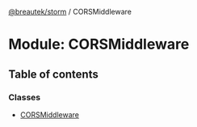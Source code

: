 [@breautek/storm](../README.md) / CORSMiddleware

# Module: CORSMiddleware

## Table of contents

### Classes

- [CORSMiddleware](../classes/CORSMiddleware.CORSMiddleware-1.md)
